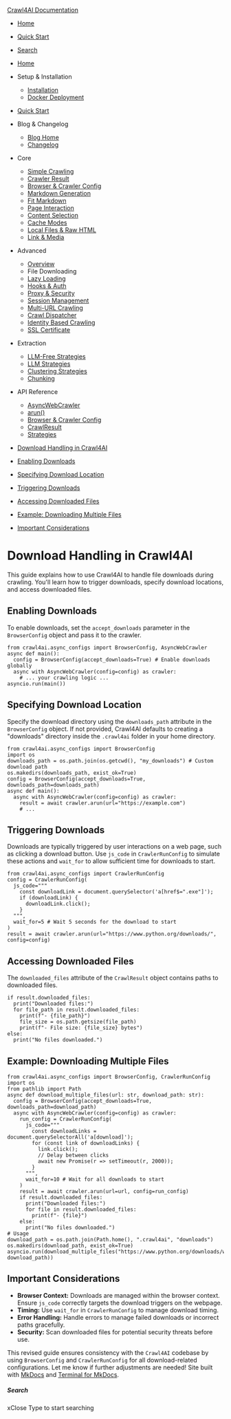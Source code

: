 [Crawl4AI Documentation](https://docs.crawl4ai.com/advanced/file-downloading/<https:/docs.crawl4ai.com/>)
  * [ Home ](https://docs.crawl4ai.com/advanced/file-downloading/<../..>)
  * [ Quick Start ](https://docs.crawl4ai.com/advanced/file-downloading/core/quickstart/>)
  * [ Search ](https://docs.crawl4ai.com/advanced/file-downloading/<#>)


  * [Home](https://docs.crawl4ai.com/advanced/file-downloading/<../..>)
  * Setup & Installation
    * [Installation](https://docs.crawl4ai.com/advanced/file-downloading/core/installation/>)
    * [Docker Deployment](https://docs.crawl4ai.com/advanced/file-downloading/core/docker-deploymeny/>)
  * [Quick Start](https://docs.crawl4ai.com/advanced/file-downloading/core/quickstart/>)
  * Blog & Changelog
    * [Blog Home](https://docs.crawl4ai.com/advanced/file-downloading/blog/>)
    * [Changelog](https://docs.crawl4ai.com/advanced/file-downloading/<https:/github.com/unclecode/crawl4ai/blob/main/CHANGELOG.md>)
  * Core
    * [Simple Crawling](https://docs.crawl4ai.com/advanced/file-downloading/core/simple-crawling/>)
    * [Crawler Result](https://docs.crawl4ai.com/advanced/file-downloading/core/crawler-result/>)
    * [Browser & Crawler Config](https://docs.crawl4ai.com/advanced/file-downloading/core/browser-crawler-config/>)
    * [Markdown Generation](https://docs.crawl4ai.com/advanced/file-downloading/core/markdown-generation/>)
    * [Fit Markdown](https://docs.crawl4ai.com/advanced/file-downloading/core/fit-markdown/>)
    * [Page Interaction](https://docs.crawl4ai.com/advanced/file-downloading/core/page-interaction/>)
    * [Content Selection](https://docs.crawl4ai.com/advanced/file-downloading/core/content-selection/>)
    * [Cache Modes](https://docs.crawl4ai.com/advanced/file-downloading/core/cache-modes/>)
    * [Local Files & Raw HTML](https://docs.crawl4ai.com/advanced/file-downloading/core/local-files/>)
    * [Link & Media](https://docs.crawl4ai.com/advanced/file-downloading/core/link-media/>)
  * Advanced
    * [Overview](https://docs.crawl4ai.com/advanced/file-downloading/<../advanced-features/>)
    * File Downloading
    * [Lazy Loading](https://docs.crawl4ai.com/advanced/file-downloading/<../lazy-loading/>)
    * [Hooks & Auth](https://docs.crawl4ai.com/advanced/file-downloading/<../hooks-auth/>)
    * [Proxy & Security](https://docs.crawl4ai.com/advanced/file-downloading/<../proxy-security/>)
    * [Session Management](https://docs.crawl4ai.com/advanced/file-downloading/<../session-management/>)
    * [Multi-URL Crawling](https://docs.crawl4ai.com/advanced/file-downloading/<../multi-url-crawling/>)
    * [Crawl Dispatcher](https://docs.crawl4ai.com/advanced/file-downloading/<../crawl-dispatcher/>)
    * [Identity Based Crawling](https://docs.crawl4ai.com/advanced/file-downloading/<../identity-based-crawling/>)
    * [SSL Certificate](https://docs.crawl4ai.com/advanced/file-downloading/<../ssl-certificate/>)
  * Extraction
    * [LLM-Free Strategies](https://docs.crawl4ai.com/advanced/file-downloading/extraction/no-llm-strategies/>)
    * [LLM Strategies](https://docs.crawl4ai.com/advanced/file-downloading/extraction/llm-strategies/>)
    * [Clustering Strategies](https://docs.crawl4ai.com/advanced/file-downloading/extraction/clustring-strategies/>)
    * [Chunking](https://docs.crawl4ai.com/advanced/file-downloading/extraction/chunking/>)
  * API Reference
    * [AsyncWebCrawler](https://docs.crawl4ai.com/advanced/file-downloading/api/async-webcrawler/>)
    * [arun()](https://docs.crawl4ai.com/advanced/file-downloading/api/arun/>)
    * [Browser & Crawler Config](https://docs.crawl4ai.com/advanced/file-downloading/api/parameters/>)
    * [CrawlResult](https://docs.crawl4ai.com/advanced/file-downloading/api/crawl-result/>)
    * [Strategies](https://docs.crawl4ai.com/advanced/file-downloading/api/strategies/>)


  * [Download Handling in Crawl4AI](https://docs.crawl4ai.com/advanced/file-downloading/<#download-handling-in-crawl4ai>)
  * [Enabling Downloads](https://docs.crawl4ai.com/advanced/file-downloading/<#enabling-downloads>)
  * [Specifying Download Location](https://docs.crawl4ai.com/advanced/file-downloading/<#specifying-download-location>)
  * [Triggering Downloads](https://docs.crawl4ai.com/advanced/file-downloading/<#triggering-downloads>)
  * [Accessing Downloaded Files](https://docs.crawl4ai.com/advanced/file-downloading/<#accessing-downloaded-files>)
  * [Example: Downloading Multiple Files](https://docs.crawl4ai.com/advanced/file-downloading/<#example-downloading-multiple-files>)
  * [Important Considerations](https://docs.crawl4ai.com/advanced/file-downloading/<#important-considerations>)


# Download Handling in Crawl4AI
This guide explains how to use Crawl4AI to handle file downloads during crawling. You'll learn how to trigger downloads, specify download locations, and access downloaded files.
## Enabling Downloads
To enable downloads, set the `accept_downloads` parameter in the `BrowserConfig` object and pass it to the crawler.
```
from crawl4ai.async_configs import BrowserConfig, AsyncWebCrawler
async def main():
  config = BrowserConfig(accept_downloads=True) # Enable downloads globally
  async with AsyncWebCrawler(config=config) as crawler:
    # ... your crawling logic ...
asyncio.run(main())

```

## Specifying Download Location
Specify the download directory using the `downloads_path` attribute in the `BrowserConfig` object. If not provided, Crawl4AI defaults to creating a "downloads" directory inside the `.crawl4ai` folder in your home directory.
```
from crawl4ai.async_configs import BrowserConfig
import os
downloads_path = os.path.join(os.getcwd(), "my_downloads") # Custom download path
os.makedirs(downloads_path, exist_ok=True)
config = BrowserConfig(accept_downloads=True, downloads_path=downloads_path)
async def main():
  async with AsyncWebCrawler(config=config) as crawler:
    result = await crawler.arun(url="https://example.com")
    # ...

```

## Triggering Downloads
Downloads are typically triggered by user interactions on a web page, such as clicking a download button. Use `js_code` in `CrawlerRunConfig` to simulate these actions and `wait_for` to allow sufficient time for downloads to start.
```
from crawl4ai.async_configs import CrawlerRunConfig
config = CrawlerRunConfig(
  js_code="""
    const downloadLink = document.querySelector('a[href$=".exe"]');
    if (downloadLink) {
      downloadLink.click();
    }
  """,
  wait_for=5 # Wait 5 seconds for the download to start
)
result = await crawler.arun(url="https://www.python.org/downloads/", config=config)

```

## Accessing Downloaded Files
The `downloaded_files` attribute of the `CrawlResult` object contains paths to downloaded files.
```
if result.downloaded_files:
  print("Downloaded files:")
  for file_path in result.downloaded_files:
    print(f"- {file_path}")
    file_size = os.path.getsize(file_path)
    print(f"- File size: {file_size} bytes")
else:
  print("No files downloaded.")

```

## Example: Downloading Multiple Files
```
from crawl4ai.async_configs import BrowserConfig, CrawlerRunConfig
import os
from pathlib import Path
async def download_multiple_files(url: str, download_path: str):
  config = BrowserConfig(accept_downloads=True, downloads_path=download_path)
  async with AsyncWebCrawler(config=config) as crawler:
    run_config = CrawlerRunConfig(
      js_code="""
        const downloadLinks = document.querySelectorAll('a[download]');
        for (const link of downloadLinks) {
          link.click();
          // Delay between clicks
          await new Promise(r => setTimeout(r, 2000)); 
        }
      """,
      wait_for=10 # Wait for all downloads to start
    )
    result = await crawler.arun(url=url, config=run_config)
    if result.downloaded_files:
      print("Downloaded files:")
      for file in result.downloaded_files:
        print(f"- {file}")
    else:
      print("No files downloaded.")
# Usage
download_path = os.path.join(Path.home(), ".crawl4ai", "downloads")
os.makedirs(download_path, exist_ok=True)
asyncio.run(download_multiple_files("https://www.python.org/downloads/windows/", download_path))

```

## Important Considerations
  * **Browser Context:** Downloads are managed within the browser context. Ensure `js_code` correctly targets the download triggers on the webpage.
  * **Timing:** Use `wait_for` in `CrawlerRunConfig` to manage download timing.
  * **Error Handling:** Handle errors to manage failed downloads or incorrect paths gracefully.
  * **Security:** Scan downloaded files for potential security threats before use.


This revised guide ensures consistency with the `Crawl4AI` codebase by using `BrowserConfig` and `CrawlerRunConfig` for all download-related configurations. Let me know if further adjustments are needed!
Site built with [MkDocs](https://docs.crawl4ai.com/advanced/file-downloading/<http:/www.mkdocs.org>) and [Terminal for MkDocs](https://docs.crawl4ai.com/advanced/file-downloading/<https:/github.com/ntno/mkdocs-terminal>). 
##### Search
xClose
Type to start searching
